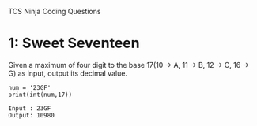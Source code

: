 TCS Ninja Coding Questions 
# 1: Sweet Seventeen
Given a maximum of four digit to the base 17(10 -> A, 11 -> B, 12 -> C, 16 -> G) as input, output its decimal value.

```
num = '23GF'
print(int(num,17))
```
```
Input : 23GF
Output: 10980
```
